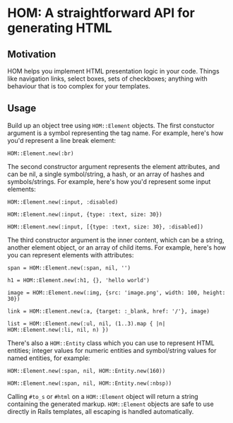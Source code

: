 HOM: A straightforward API for generating HTML
==============================================

Motivation
----------

HOM helps you implement HTML presentation logic in your code. Things like
navigation links, select boxes, sets of checkboxes; anything with behaviour
that is too complex for your templates.

Usage
-----

Build up an object tree using `HOM::Element` objects. The first constuctor
argument is a symbol representing the tag name. For example, here's how you'd
represent a line break element:

    HOM::Element.new(:br)


The second constructor argument represents the element attributes, and can be
nil, a single symbol/string, a hash, or an array of hashes and symbols/strings.
For example, here's how you'd represent some input elements:

    HOM::Element.new(:input, :disabled)

    HOM::Element.new(:input, {type: :text, size: 30})

    HOM::Element.new(:input, [{type: :text, size: 30}, :disabled])


The third constructor argument is the inner content, which can be a string,
another element object, or an array of child items. For example, here's how
you can represent elements with attributes:

    span = HOM::Element.new(:span, nil, '')

    h1 = HOM::Element.new(:h1, {}, 'hello world')

    image = HOM::Element.new(:img, {src: 'image.png', width: 100, height: 30})

    link = HOM::Element.new(:a, {target: :_blank, href: '/'}, image)

    list = HOM::Element.new(:ul, nil, (1..3).map { |n| HOM::Element.new(:li, nil, n) })


There's also a `HOM::Entity` class which you can use to represent HTML entities;
integer values for numeric entities and symbol/string values for named entities,
for example:

    HOM::Element.new(:span, nil, HOM::Entity.new(160))

    HOM::Element.new(:span, nil, HOM::Entity.new(:nbsp))


Calling `#to_s` or `#html` on a `HOM::Element` object will return a string
containing the generated markup. `HOM::Element` objects are safe to use directly
in Rails templates, all escaping is handled automatically.
